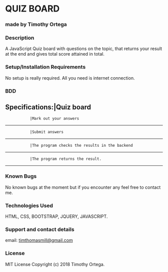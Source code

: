 # QUIZ BOARD 

### made by Timothy Ortega

### Description
A JavaScript Quiz board with questions on the topic, that returns your result at the end and gives total score attained in total.

### Setup/Installation Requirements
No setup is really required. All you need is internet connection.

### BDD
Specifications:|Quiz board
--------------------------------------------------------------------------------------------------

               |Mark out your answers     
--------------------------------------------------------------------------------------------------

               |Submit answers
--------------------------------------------------------------------------------------------------               

               |The program checks the results in the backend
---------------------------------------------------------------------------------------------------               

               |The program returns the result.
--------------------------------------------------------------------------------------------------               


### Known Bugs
No known bugs at the moment but if you encounter any feel free to contact me.

### Technologies Used
HTML, CSS, BOOTSTRAP, JQUERY, JAVASCRIPT.

### Support and contact details
email: timthomasmill@gmail.com

### License
MIT License Copyright (c) 2018 Timothy Ortega.
